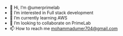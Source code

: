 - 👋 Hi, I’m @umerprimelab
- 👀 I’m interested in Full stack development
- 🌱 I’m currently learning AWS
- 💞️ I’m looking to collaborate on PrimeLab
- 📫 How to reach me mohammadumer704@gmail.com 

<!---
umerprimelab/umerprimelab is a ✨ special ✨ repository because its `README.md` (this file) appears on your GitHub profile.
You can click the Preview link to take a look at your changes.
--->
